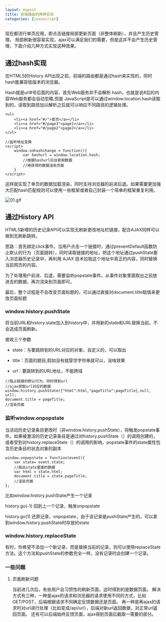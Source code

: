 ```yaml
---
layout: mypost
title: 前端路由的两种实现
categories: [javascript]
---
```


现在都流行单页应用，即点击链接局部更新页面（非整体刷新），并且产生历史管理。
局部刷新很容易实现，ajax可以满足我们的需要，但是这并不会产生历史管理，下面介绍几种方式实现这种效果。

## 通过hash实现

在HTML5的History API出现之前，前端的路由都是通过hash来实现的，同时hash能兼容低版本的浏览器。

Hash就是url#号后面的内容，首先Web服务并不会解析 hash，也就是说#后的内容Web服务都会自动忽略,但是 JavaScript是可以通过window.location.hash读取到的，读取到路径加以解析之后就可以响应不同路径的逻辑处理。

```
<ul>  
    <li><a href="#/">首页</a></li> 
    <li><a href="#/page1">page1</a></li> 
    <li><a href="#/page2">page2</a></li> 
</ul>

//监听地址变换
<script>
    window.onhashchange = function(){
        var hashurl = window.location.hash;
        //根据hashurl后台获取数据
        //用获得的数据渲染页面
    }
</script>
```

这样就实现了单页的数据加载渲染，同时支持浏览器的前进后退。如果需要更加强大匹配hash匹配规则可以使用一些框架或者自己封装一个简单的框架重复利用。

![01.gif](01.gif)

## 通过History API

HTML5新增的历史记录API可以实现无刷新更改地址栏链接，配合AJAX同样可以做到无刷新跳转。

思路：首先绑定click事件。当用户点击一个链接时，通过preventDefault函数防止默认的行为（页面跳转），同时读取链接的地址，把这个地址通过pushState塞入浏览器历史记录中，再利用 AJAX 技术拉取这个地址中真正的内容，同时替换当前网页的内容。

为了处理用户前进、后退，需要监听popstate事件。从事件对象里面取出之前放进去的数据，再次渲染到页面即可。

最后，整个过程是不会改变页面标题的，可以通过直接对document.title赋值来更改页面标题

### window.history.pushState

将当前URL和history.state加入到history中，并用新的state和URL替换当前。不会造成页面刷新。

接收三个参数

+ state：与要跳转到的URL对应的对象，自定义的，可以取出

+ title：页面的题目,假如没有就穿空字符串就可以，没啥效果

+ url：要跳转到的URL地址，不能跨域

```
//阻止链接的默认行为，同时得到url
//ajax获取url对应的数据
window.history.pushState({"html":html,"pageTitle":pageTitle},null, url);
document.title = pageTitle;
//渲染页面
```

### 监听window.onpopstate

当活动历史记录条目更改时（非window.history.pushState），将触发popstate事件。如果被激活的历史记录条目是通过对history.pushState（）的调用创建的，或者受到对history.replaceState（）的调用的影响，popstate事件的state属性包含历史条目的状态对象的副本

```
window.onpopstate = function(event){
    var state= event.state;
    //取出state里面的数据
    var html = state.html;
    document.title = state.pageTitle;
    //渲染页面
};
```

比如window.history.pushState产生一个记录

history.go(-1) 回到上一个记录，触发onpopstate

history.go(1) 还原记录，onpopstate，由于该记录是pushState产生的，可以拿到window.history.pushState时存放的state


### window.history.replaceState

有时，你希望不添加一个新记录，而是替换当前的记录，则可以使用replaceState方法。这个方法和pushState的参数完全一样。没有记录时会创建一个记录。

### 一些问题

1. 页面刷新问题

    当前进几次后，有些用户会习惯性的刷新页面，这时得到的是数据页面。
	解决方式有三种，一种是ajax的请求和浏览器的请求使用不同的方式，比如GET/POST，后端根据请求不同确定反馈数据还是页面。
	再一种是再ajax的请求时对url进行处理（比如变成/api/url），后端对新url返回数据，对正常url返回页面。
	还有可以后端始终反馈页面，ajax得到页面后截取一需要的部分。